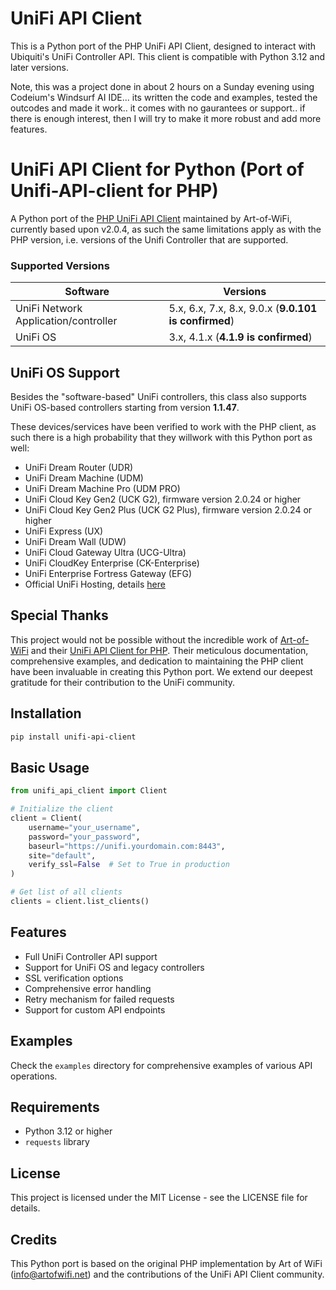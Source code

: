 # UniFi API Client

This is a Python port of the PHP UniFi API Client, designed to interact with Ubiquiti's UniFi Controller API. This client is compatible with Python 3.12 and later versions.

Note, this was a project done in about 2 hours on a Sunday evening using Codeium's Windsurf AI IDE... its written the code and examples, tested the outcodes and made it work.. it comes with no gaurantees or support.. if there is enough interest, then I will try to make it more robust and add more features.

# UniFi API Client for Python (Port of Unifi-API-client for PHP)

A Python port of the [PHP UniFi API Client](https://github.com/Art-of-WiFi/UniFi-API-client) maintained by Art-of-WiFi, currently based upon v2.0.4, as such the same limitations apply as with the PHP version, i.e. versions of the Unifi Controller that are supported.

### Supported Versions

| Software                             | Versions                                             |
|--------------------------------------|------------------------------------------------------|
| UniFi Network Application/controller | 5.x, 6.x, 7.x, 8.x, 9.0.x (**9.0.101 is confirmed**) |
| UniFi OS                             | 3.x, 4.1.x (**4.1.9 is confirmed**)                  |

###
## UniFi OS Support

Besides the "software-based" UniFi controllers, this class also supports UniFi OS-based controllers starting from
version **1.1.47**.

These devices/services have been verified to work with the PHP client, as such there is a high probability that they willwork with this Python port as well:

- UniFi Dream Router (UDR)
- UniFi Dream Machine (UDM)
- UniFi Dream Machine Pro (UDM PRO)
- UniFi Cloud Key Gen2 (UCK G2), firmware version 2.0.24 or higher
- UniFi Cloud Key Gen2 Plus (UCK G2 Plus), firmware version 2.0.24 or higher
- UniFi Express (UX)
- UniFi Dream Wall (UDW)
- UniFi Cloud Gateway Ultra (UCG-Ultra)
- UniFi CloudKey Enterprise (CK-Enterprise)
- UniFi Enterprise Fortress Gateway (EFG)
- Official UniFi Hosting, details [here](https://help.ui.com/hc/en-us/articles/4415364143511)

## Special Thanks

This project would not be possible without the incredible work of [Art-of-WiFi](https://github.com/Art-of-WiFi) and their [UniFi API Client for PHP](https://github.com/Art-of-WiFi/UniFi-API-client). Their meticulous documentation, comprehensive examples, and dedication to maintaining the PHP client have been invaluable in creating this Python port. We extend our deepest gratitude for their contribution to the UniFi community.

### 


## Installation

```bash
pip install unifi-api-client
```

## Basic Usage

```python
from unifi_api_client import Client

# Initialize the client
client = Client(
    username="your_username",
    password="your_password",
    baseurl="https://unifi.yourdomain.com:8443",
    site="default",
    verify_ssl=False  # Set to True in production
)

# Get list of all clients
clients = client.list_clients()
```

## Features

- Full UniFi Controller API support
- Support for UniFi OS and legacy controllers
- SSL verification options
- Comprehensive error handling
- Retry mechanism for failed requests
- Support for custom API endpoints

## Examples

Check the `examples` directory for comprehensive examples of various API operations.

## Requirements

- Python 3.12 or higher
- `requests` library

## License

This project is licensed under the MIT License - see the LICENSE file for details.

## Credits

This Python port is based on the original PHP implementation by Art of WiFi (info@artofwifi.net) and the contributions of the UniFi API Client community.
